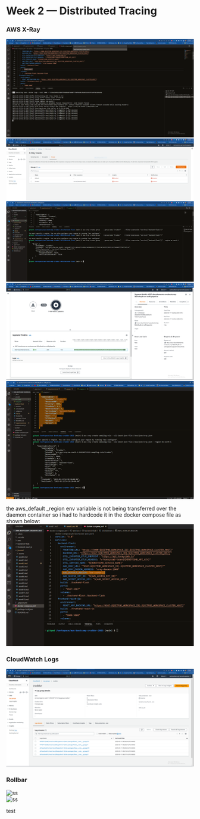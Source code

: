 # Week 2 — Distributed Tracing

### AWS X-Ray   
![ss](https://github.com/Doumham-Armah/aws-bootcamp-cruddur-2023/blob/main/journal/assets/x-ray_segments_proof.PNG)    
![ss](https://github.com/Doumham-Armah/aws-bootcamp-cruddur-2023/blob/main/journal/assets/x-ray%20group_in_aws.PNG)     
![ss](https://github.com/Doumham-Armah/aws-bootcamp-cruddur-2023/blob/main/journal/assets/x-ray%20group.PNG)    
![ss](https://github.com/Doumham-Armah/aws-bootcamp-cruddur-2023/blob/main/journal/assets/trace_proof_aws_console.PNG)    
![ss](https://github.com/Doumham-Armah/aws-bootcamp-cruddur-2023/blob/main/journal/assets/sampling_rule_xray.PNG)   

the aws_default _region env variable is not being transferred over the daemon container so i had to hardcode it in the docker compose file as shown below:    
![ss](https://github.com/Doumham-Armah/aws-bootcamp-cruddur-2023/blob/main/journal/assets/aws_def_region.PNG)    

### CloudWatch Logs    
![ss](https://github.com/Doumham-Armah/aws-bootcamp-cruddur-2023/blob/main/journal/assets/cloudwatch_proof.PNG)    

### Rollbar  
![ss]()    
![ss]()     

test